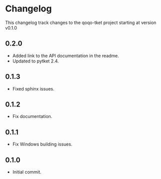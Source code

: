 # Changelog

This changelog track changes to the qoqo-tket project starting at version v0.1.0

## 0.2.0

* Added link to the API documentation in the readme.
* Updated to pytket 2.4.

## 0.1.3

* Fixed sphinx issues.

## 0.1.2

* Fix documentation.

## 0.1.1

* Fix Windows building issues. 

## 0.1.0

* Initial commit.
